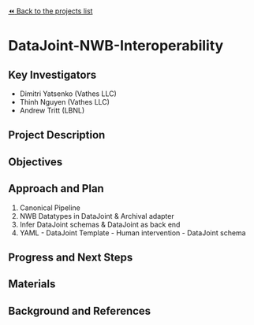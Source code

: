[:rewind: Back to the projects list](../../README.md#ProjectsList)

<!-- For information on how to write GitHub .md files see https://guides.github.com/features/mastering-markdown/ -->

# DataJoint-NWB-Interoperability

## Key Investigators

- Dimitri Yatsenko (Vathes LLC)
- Thinh Nguyen (Vathes LLC)
- Andrew Tritt (LBNL)

## Project Description

<!-- Add a short paragraph describing the project. -->

## Objectives

<!-- Briefly describe the objectives of your project. What would you like to achive?-->

<!-- 1. Objective A. Describe it in 1-2 sentences.-->
<!-- 1. Objective B. Describe it in 1-2 sentences.-->
<!-- 1. ...-->

## Approach and Plan

1. Canonical Pipeline 
2. NWB Datatypes in DataJoint & Archival adapter 
3. Infer DataJoint schemas & DataJoint as back end
4. YAML - DataJoint Template - Human intervention - DataJoint schema

## Progress and Next Steps

<!--Populate this section as you are making progress before/during/after the hackathon-->
<!--Describe the progress you have made on the project,e.g., which objectives you have achieved and how.-->
<!--Describe the next steps you are planing to take to complete the project.-->

## Materials

<!--If available add links to the materials relevant to the project, e.g., the code generated for the project or data used-->
<!--If available add pictures and links to videos that demonstrate what has been accomplished.-->
<!--![Description of picture](Example2.jpg)-->

## Background and References

<!--Use this space for information that may help people better understand your project, like links to papers, source code, or data ,e.g:-->
<!-- - Source code: https://github.com/YourUser/YourRepository -->
<!-- - Documentation: https://link.to.docs -->
<!-- - Test data: https://link.to.test.data -->
